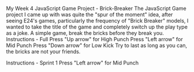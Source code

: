 My Week 4 JavaScript Game Project - Brick-Breaker
The JavaScript Game project I came up with was quite the "spur of the moment" idea, after seeing E24's games, particularly the frequency of "Brick Breaker" models, I wanted to take the title of the game and completely switch up the play type as a joke.
A simple game, break the bricks before they break you.
Instructions - Full
Press "Up arrow" for High Punch
Press "Left arrow" for Mid Punch
Press "Down arrow" for Low Kick
Try to last as long as you can, the bricks are not your friends.

Instructions - Sprint 1
Press "Left arrow" for Mid Punch
